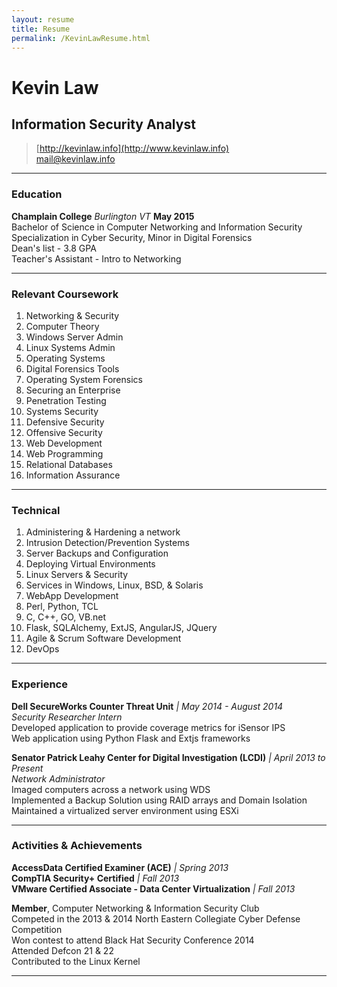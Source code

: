 ```yaml
---
layout: resume
title: Resume
permalink: /KevinLawResume.html
---
```


# Kevin Law
## Information Security Analyst

> [http://kevinlaw.info](http://www.kevinlaw.info) <br>
> [mail@kevinlaw.info](mailto:mail@kevinlaw.info)

------

### Education

**Champlain College** *Burlington VT* __May 2015__   
Bachelor of Science in Computer Networking and Information Security  
Specialization in Cyber Security, Minor in Digital Forensics  
Dean's list - 3.8 GPA  
Teacher's Assistant - Intro to Networking 


------

### Relevant Coursework

1. Networking & Security
1. Computer Theory
1. Windows Server Admin  
1. Linux Systems Admin 
1. Operating Systems
1. Digital Forensics Tools
1. Operating System Forensics
1. Securing an Enterprise
1. Penetration Testing
1. Systems Security
1. Defensive Security
1. Offensive Security
1. Web Development
1. Web Programming
1. Relational Databases
1. Information Assurance

------

### Technical

1. Administering & Hardening a network
1. Intrusion Detection/Prevention Systems
1. Server Backups and Configuration
1. Deploying Virtual Environments
1. Linux Servers & Security
1. Services in Windows, Linux, BSD, & Solaris
1. WebApp Development
1. Perl, Python,  TCL
1. C, C++, GO, VB.net
1. Flask, SQLAlchemy, ExtJS, AngularJS, JQuery
1. Agile & Scrum Software Development
1. DevOps


------

### Experience

**Dell SecureWorks Counter Threat Unit**  *| May 2014 - August 2014*  
	*Security Researcher Intern*  
	Developed application to provide coverage metrics for iSensor IPS  
	Web application using Python Flask and Extjs frameworks  

**Senator Patrick Leahy Center for Digital Investigation (LCDI)**  *| April 2013 to Present*  
	*Network Administrator*  
	Imaged computers across a network using WDS  
	Implemented a Backup Solution using RAID arrays and Domain Isolation   
	Maintained a virtualized server environment using ESXi  

------

### Activities & Achievements
**AccessData Certified Examiner (ACE)** *| Spring 2013*  
**CompTIA Security+ Certified** *| Fall 2013*  
**VMware Certified Associate - Data Center Virtualization** *| Fall 2013*  

 
**Member**, Computer Networking & Information Security Club  
Competed in the 2013 & 2014 North Eastern Collegiate Cyber Defense Competition  
Won contest to attend Black Hat Security Conference 2014  
Attended Defcon 21 & 22  
Contributed to the Linux Kernel

------


